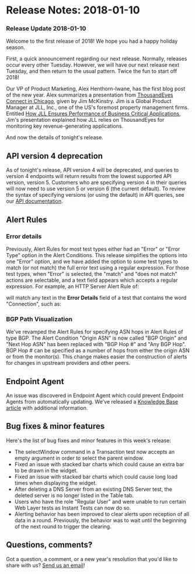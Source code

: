 # Release Notes: 2018-01-10

### Release Update 2018-01-10

Welcome to the first release of 2018! We hope you had a happy holiday season.

First, a quick announcement regarding our next release. Normally, releases occur every other Tuesday. However, we will have our next release next Tuesday, and then return to the usual pattern. Twice the fun to start off 2018!

Our VP of Product Marketing, Alex Henthorn-Iwane, has the first blog post of the new year. Alex summarizes a presentation from [ThousandEyes Connect in Chicago](https://www.thousandeyes.com/events/connect/chicago-2017), given by Jim McKinstry. Jim is a Global Product Manager at JLL, Inc., one of the US's foremost property management firms. Entitled [How JLL Ensures Performance of Business Critical Applications](https://blog.thousandeyes.com/how-jll-ensures-performance-business-critical-applications), Jim's presentation explained how JLL relies on ThousandEyes for monitoring key revenue-generating applications.

And now the details of tonight's release.

## API version 4 deprecation

As of tonight's release, API version 4 will be deprecated, and queries to version 4 endpoints will return results from the lowest supported API version, version 5. Customers who are specifying version 4 in their queries will now need to use version 5 or version 6 \(the current default\). To review the syntax of specifying versions \(or using the default\) in API queries, see our [API documentation](http://developer.thousandeyes.com/v6/#/versioning).

## Alert Rules

### Error details

Previously, Alert Rules for most test types either had an "Error" or "Error Type" option in the Alert Conditions. This release simplifies the options into one "Error" option, and we have added the option to some test types to match \(or not match\) the full error text using a regular expression. For those test types, when "Error" is selected, the "match" and "does not match" actions are selectable, and a text field appears which accepts a regular expression. For example, an HTTP Server Alert Rule of:

  
will match any text in the **Error Details** field of a test that contains the word "Connection", such as:

###  BGP Path Visualization

We've revamped the Alert Rules for specifying ASN hops in Alert Rules of type BGP. The Alert Condition "Origin ASN" is now called "BGP Origin" and "Next Hop ASN" has been replaced with "BGP Hop \#" and "Any BGP Hop". BGP Hop \# can be specified as a number of hops from either the origin ASN or from the monitor\(s\). This change makes easier the construction of alerts for changes in upstream providers and other peers.

## Endpoint Agent

An issue was discovered in Endpoint Agent which could prevent Endpoint Agents from automatically updating. We've released a [Knowledge Base article](https://success.thousandeyes.com/PublicArticlePage?articleIdParam=kA0440000009SRYCA2) with additional information.

## Bug fixes & minor features

Here's the list of bug fixes and minor features in this week's release:

* The selectWindow command in a Transaction test now accepts an empty argument in order to select the parent window.
* Fixed an issue with stacked bar charts which could cause an extra bar to be drawn in the widget.
* Fixed an issue with stacked bar charts which could cause long load times when displaying the widget.
* After deleting a DNS Server from an existing DNS Server test, the deleted server is no longer listed in the Table tab.
* Users who have the role "Regular User" and were unable to run certain Web Layer tests as Instant Tests can now do so.
* Alerting behavior has been improved to clear alerts upon reception of all data in a round. Previously, the behavior was to wait until the beginning of the next round to trigger the clearing.

## ​Questions, comments?

Got a question, a comment, or a new year's resolution that you'd like to share with us? [Send us an email](mailto:support@thousandeyes.com?subject=2018-01-10+Release+Update)!

